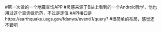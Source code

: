 #第一次做的一个地震查询APP
#灵感来源于B站上看到的一个Android教学，他也用过这个查询做示范，不过是定值
#API接口是https://earthquake.usgs.gov/fdsnws/event/1/query?
#很简单的布局，感觉还不错吧



